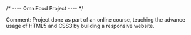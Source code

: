 /* ---- OmniFood Project ---- */

Comment: Project done as part of an online course, teaching the advance usage of HTML5 and CSS3 by building a responsive website.
